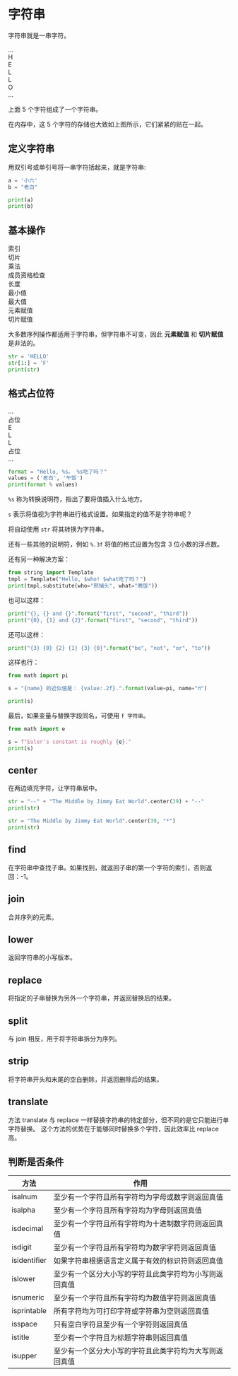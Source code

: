 # 字符串

字符串就是一串字符。

<div class="flex justify-start gap-1">
  <div class="brick w-8 h-8">...</div>
  <div class="brick w-8 h-8">H</div>
  <div class="brick w-8 h-8">E</div>
  <div class="brick w-8 h-8">L</div>
  <div class="brick w-8 h-8">L</div>
  <div class="brick w-8 h-8">O</div>
  <div class="brick w-8 h-8">...</div>
</div>

上面 5 个字符组成了一个字符串。

在内存中，这 5 个字符的存储也大致如上图所示，它们紧紧的贴在一起。

## 定义字符串

用双引号或单引号将一串字符括起来，就是字符串:

<div class="run"></div>

```python
a = '小六'
b = "老白"

print(a)
print(b)
```

## 基本操作

<div class="flex justify-start gap-1">
  <div class="brick w-14 h-8">索引</div>
  <div class="brick w-14 h-8">切片</div>
  <div class="brick w-14 h-8">乘法</div>
  <div class="brick w-32 h-8">成员资格检查</div>
  <div class="brick w-14 h-8">长度</div>
  <div class="brick w-16 h-8">最小值</div>
  <div class="brick w-16 h-8">最大值</div>
  <div class="brick-red w-24 h-8">元素赋值</div>
  <div class="brick-red w-24 h-8">切片赋值</div>
</div>

大多数序列操作都适用于字符串，但字符串不可变，因此 **元素赋值** 和 **切片赋值** 是非法的。

<div class="run"></div>

```python
str = 'HELLO'
str[1:] = 'F'
print(str)
```

## 格式占位符

<div class="flex justify-start gap-1">
  <div class="brick w-8 h-8">...</div>
  <div class="brick-yellow w-14 h-8">占位</div>
  <div class="brick w-8 h-8">E</div>
  <div class="brick w-8 h-8">L</div>
  <div class="brick w-8 h-8 rounded text-center">L</div>
  <div class="brick-yellow w-14 h-8">占位</div>
  <div class="brick w-8 h-8">...</div>
</div>

<div class="run"></div>

```python
format = "Hello, %s。 %s吃了吗？"
values = ('老白', '午饭')
print(format % values)
```

`%s` 称为转换说明符，指出了要将值插入什么地方。

`s` 表示将值视为字符串进行格式设置。如果指定的值不是字符串呢？

将自动使用 `str` 将其转换为字符串。

还有一些其他的说明符，例如 `%.3f` 将值的格式设置为包含 3 位小数的浮点数。

还有另一种解决方案：

<div class="run"></div>

```python
from string import Template
tmpl = Template("Hello, $who! $what吃了吗？")
print(tmpl.substitute(who="邢捕头", what="晚饭"))
```

也可以这样：

<div class="run"></div>

```python
print("{}, {} and {}".format("first", "second", "third"))
print("{0}, {1} and {2}".format("first", "second", "third"))
```

还可以这样：

<div class="run"></div>

```python
print("{3} {0} {2} {1} {3} {0}".format("be", "not", "or", "to"))
```

这样也行：

<div class="run"></div>

```python
from math import pi

s = "{name} 的近似值是： {value:.2f}.".format(value=pi, name="π")

print(s)
```

最后，如果变量与替换字段同名，可使用 `f 字符串`。

<div class="run"></div>

```python
from math import e

s = f"Euler's constant is roughly {e}."
print(s)
```

## center

在两边填充字符，让字符串居中。

<div class="run"></div>

```python
str = "--" + "The Middle by Jimmy Eat World".center(39) + "--"
print(str)
```

<div class="run"></div>

```python
str = "The Middle by Jimmy Eat World".center(39, "*")
print(str)
```

## find

在字符串中查找子串。如果找到，就返回子串的第一个字符的索引，否则返回：-1。

## join

合并序列的元素。

## lower

返回字符串的小写版本。

## replace

将指定的子串替换为另外一个字符串，并返回替换后的结果。

## split

与 join 相反，用于将字符串拆分为序列。

## strip

将字符串开头和末尾的空白删除，并返回删除后的结果。

## translate

方法 translate 与 replace 一样替换字符串的特定部分，但不同的是它只能进行单字符替换。 这个方法的优势在于能够同时替换多个字符，因此效率比 replace 高。

## 判断是否条件

| 方法         | 作用                                                   |
| ------------ | ------------------------------------------------------ |
| isalnum      | 至少有一个字符且所有字符均为字母或数字则返回真值       |
| isalpha      | 至少有一个字符且所有字符均为字母则返回真值             |
| isdecimal    | 至少有一个字符且所有字符均为十进制数字符则返回真值     |
| isdigit      | 至少有一个字符且所有字符均为数字字符则返回真值         |
| isidentifier | 如果字符串根据语言定义属于有效的标识符则返回真值       |
| islower      | 至少有一个区分大小写的字符且此类字符均为小写则返回真值 |
| isnumeric    | 至少有一个字符且所有字符均为数值字符则返回真值         |
| isprintable  | 所有字符均为可打印字符或字符串为空则返回真值           |
| isspace      | 只有空白字符且至少有一个字符则返回真值                 |
| istitle      | 至少有一个字符且为标题字符串则返回真值                 |
| isupper      | 至少有一个区分大小写的字符且此类字符均为大写则返回真值 |
